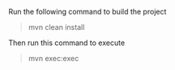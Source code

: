 Run the following command to build the project 
> mvn clean install

Then run this command to execute

> mvn exec:exec
